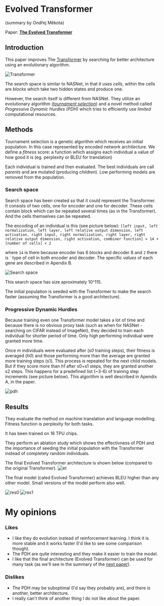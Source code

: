 # Evolved Transformer
(summary by Ondřej Měkota)

Paper: **[The Evolved Transformer](https://arxiv.org/abs/1901.11117)** 

## Introduction
This paper improves The [Transformer](https://arxiv.org/abs/1706.03762) by searching for better architecture using an evolutionary algorithm.

![Transformer](img/transformer.png)

The search space is similar to NASNet, in that it uses *cells*, within the cells are *blocks* which take two hidden states and produce one.

However, the search itself is different from NASNet.
They utilize an evolutionary algorithm (*[tournament selection](https://medium.com/@c4lv1nmcg0wan/genetic-algorithms-tournament-selection-b150bc76f0d8)*) and a novel method called *Progressive Dynamic Hurdles (PDH)* which tries to efficiently use *limited* computational resources.

## Methods
Tournament selection is a genetic algorithm which receives an initial population.
In this case represented by encoded network architecture. 
We define a *fitness* score: a function which assigns each individual a value of how good it is (eg. perplexity or BLEU for translation)

Each individual is trained and then evaluated.
The best individuals are call *parents* and are mutated (producing *children*).
Low performing models are removed from the population. 

### Search space
Search space has been created so that it could represent the Transformer.
It consists of two cells, one for encoder and one for decoder.
These cells contain block which can be repeated several times (as in the Transformer).
And the cells themselves can be repeated.

The encoding of an individual is this (see picture below): `[left input, left normalization, left layer, left relative output dimension, left activation, right input, right normalization, right layer, right relative output dimension, right activation, combiner function] × 14 + [number of cells] × 2`

where `14` is there because encoder has 6 blocks and decoder 8 and `2` there is ` type of cell in both encoder and decoder.
The specific *values* of each gene are described in Apendix B.

![Search space](img/search-space.png)

This search space has size aproximately 10^115.

The initial population is seeded with the Transformer to make the search faster (assuming the Transformer is a good architecture).

### Progressive Dynamic Hurdles
Because training even one Transformer model takes a lot of time and because there is no obvious proxy task (such as when for NASNet - searching on CIFAR instead of ImageNet), they decided to train each individual for shorter period of time.
Only high performing individual were granted more time.

Once *m* individuals were evaluated after (*s0* training steps), their fitness is averaged (*h0*) and those performing more than the average are granted more training steps (s1).
This process is repeated for the next child models.
But if they score more than *h1* after s0+s1 steps, they are granted another s2 steps.
This happens for a predefined list (~3-6) of training step increments (see picture below).
This algorithm is well described in Apendix A, in the paper.

![pdh](img/pdh.png)

## Results
They evaluate the method on machine translation and language modelling.
Fitness function is perplexity for both tasks.

It has been trained on 16 TPU chips.

They perform an ablation study which shows the effectivness of PDH and the importance of seeding the initial population with the Transformer instead of completely random individuals.

The final Evolved Transformer architecture is shown below (compared to the original Transformer).
![et](img/et.png)

The final model (caled Evolved Transformer) achieves BLEU higher than any other model.
Small versions of the model perform also well.

![res0](img/res0.png)
![res1](img/res1.png) 


# My opinions
### Likes
- I like they do evolution instead of reinforcement learning. I think it is more stable and it works faster (I'd like to see some comparison though).
- The PDH are quite interesting and they make it easier to train the model.
- I like that the final architecture (Evolved Transformer) can be used for many task (as we'll see in the summary of the [next paper](https://arxiv.org/abs/2001.09977)).

### Dislikes
- The PDH may be suboptimal (I'd say they probably are), and there is another, better architecture.
- I really can't think of another thing I do not like about the paper.


